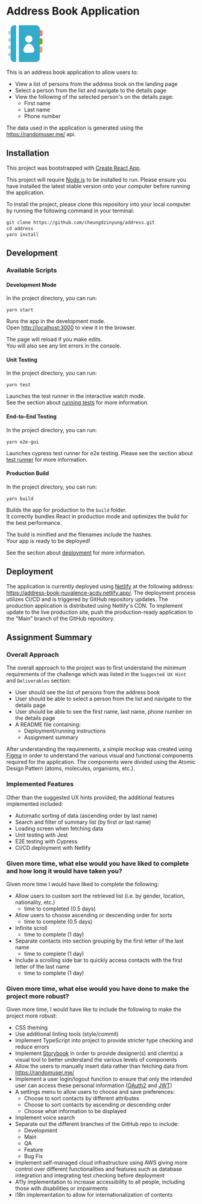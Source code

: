 # Address Book Application

![Address Book Image](./src/assets/images/address-book-thumbnail.png)

This is an address book application to allow users to:

- View a list of persons from the address book on the landing page
- Select a person from the list and navigate to the details page
- View the following of the selected person's on the details page:
  - First name
  - Last name
  - Phone number

The data used in the application is generated using the https://randomuser.me/ api.

## Installation

This project was bootstrapped with [Create React App](https://github.com/facebook/create-react-app).

This project will require [Node.js](https://nodejs.org/en/) to be installed to run. Please ensure you have installed the latest stable version onto your computer before running the application.

To install the project, please clone this repository into your local computer by running the following command in your terminal:

```
git clone https://github.com/cheungdzinyung/address.git
cd address
yarn install
```

## Development

### Available Scripts

#### Development Mode

In the project directory, you can run:

```
yarn start
```

Runs the app in the development mode.\
Open [http://localhost:3000](http://localhost:3000) to view it in the browser.

The page will reload if you make edits.\
You will also see any lint errors in the console.

#### Unit Testing

In the project directory, you can run:

```
yarn test
```

Launches the test runner in the interactive watch mode.\
See the section about [running tests](https://facebook.github.io/create-react-app/docs/running-tests) for more information.

#### End-to-End Testing

In the project directory, you can run:

```
yarn e2e-gui
```

Launches cypress test runner for e2e testing. Please see the section about [test runner](https://docs.cypress.io/guides/core-concepts/test-runner) for more information.

#### Production Build

In the project directory, you can run:

```
yarn build
```

Builds the app for production to the `build` folder.\
It correctly bundles React in production mode and optimizes the build for the best performance.

The build is minified and the filenames include the hashes.\
Your app is ready to be deployed!

See the section about [deployment](https://facebook.github.io/create-react-app/docs/deployment) for more information.

## Deployment

The application is currently deployed using [Netlify](https://www.netlify.com/) at the following address:
https://address-book-nuvalence-acdy.netlify.app/. The deployment process utilizes CI/CD and is triggered by GitHub repository updates. The production application is distributed using Netlify's CDN. To implement update to the live production site, push the production-ready application to the "Main" branch of the GitHub repository.

## Assignment Summary

### Overall Approach

The overall approach to the project was to first understand the minimum requirements of the challenge which was listed in the `Suggested UX Hint` and `Deliverables` section:

- User should see the list of persons from the address book
- User should be able to select a person from the list and navigate to the details page
- User should be able to see the first name, last name, phone number on the details page
- A README file containing:
  - Deployment/running instructions
  - Assignment summary

After understanding the requirements, a simple mockup was created using [Figma](https://www.figma.com/) in order to understand the various visual and functional components required for the application. The components were divided using the Atomic Design Pattern (atoms, molecules, organisms, etc.).

### Implemented Features

Other than the suggested UX hints provided, the additional features implemented included:

- Automatic sorting of data (ascending order by last name)
- Search and filter of summary list (by first or last name)
- Loading screen when fetching data
- Unit testing with Jest
- E2E testing with Cypress
- CI/CD deployment with Netlify

### Given more time, what else would you have liked to complete and how long it would have taken you?

Given more time I would have liked to complete the following:

- Allow users to custom sort the retrieved list (i.e. by gender, location, nationality, etc.)
  - time to completed (0.5 days)
- Allow users to choose ascending or descending order for sorts
  - time to complete (0.5 days)
- Infinite scroll
  - time to complete (1 day)
- Separate contacts into section grouping by the first letter of the last name
  - time to complete (1 day)
- Include a scrolling side bar to quickly access contacts with the first letter of the last name
  - time to complete (1 day)

### Given more time, what else would you have done to make the project more robust?

Given more time, I would have like to include the following to make the project more robust:

- CSS theming
- Use additional linting tools (style/commit)
- Implement TypeScript into project to provide stricter type checking and reduce errors
- Implement [Storybook](https://storybook.js.org/) in order to provide designer(s) and client(s) a visual tool to better understand the various levels of components
- Allow the users to manually insert data rather than fetching data from https://randomuser.me/
- Implement a user login/logout function to ensure that only the intended user can access these personal information ([OAuth2](https://oauth.net/2/) and [JWT](https://jwt.io/))
- A settings menu to allow users to choose and save preferences:
  - Choose to sort contacts by different attributes
  - Choose to sort contacts by ascending or descending order
  - Choose what information to be displayed
- Implement voice search
- Separate out the different branches of the GitHub repo to include:
  - Development
  - Main
  - QA
  - Feature
  - Bug Fix
- Implement self-managed cloud infrastructure using AWS giving more control over different functionalities and features such as database integration and integrating test checking before deployment
- A11y implementation to increase accessibility to all people, including those with disabilities or impairments
- i18n implementation to allow for internationalization of contents
